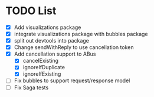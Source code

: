 # TODO List


- [X] Add visualizations package
- [X] integrate visualizations package with bubbles package
- [X] split out devtools into package
- [X] Change sendWithReply to use cancellation token
- [X] Add cancellation support to ABus
    - [X] cancelExisting
    - [X] ignoreIfDuplicate
    - [X] ignoreIfExisting
- [ ] Fix bubbles to support request/response model
- [ ] Fix Saga tests
